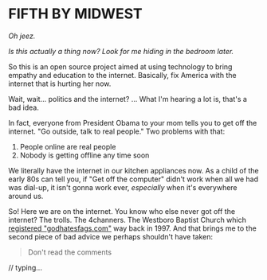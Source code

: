 # FIFTH BY MIDWEST

*Oh jeez.*

*Is this actually a thing now? Look for me hiding in the bedroom later.*

So this is an open source project aimed at using technology to bring empathy and education to the internet. Basically, fix America with the internet that is hurting her now. 

Wait, wait... politics and the internet? ... What I'm hearing a lot is, that's a bad idea.

In fact, everyone from President Obama to your mom tells you to get off the internet. "Go outside, talk to real people." Two problems with that: 

1. People online are real people
2. Nobody is getting offline any time soon

We literally have the internet in our kitchen appliances now. As a child of the early 80s can tell you, if "Get off the computer" didn't work when all we had was dial-up, it isn't gonna work ever, *especially* when it's everywhere around us. 

So! Here we are on the internet. You know who else never got off the internet? The trolls. The 4channers. The Westboro Baptist Church which [registered "godhatesfags.com"](https://whois.icann.org/en/lookup?name=godhatesfags.com) way back in 1997. And that brings me to the second piece of bad advice we perhaps shouldn't have taken: 

> Don't read the comments

// typing...
